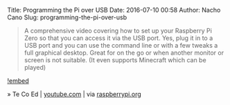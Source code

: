 Title: Programming the Pi over USB
Date: 2016-07-10 00:58
Author: Nacho Cano
Slug: programming-the-pi-over-usb

> A comprehensive video covering how to set up your Raspberry Pi Zero so that
> you can access it via the USB port. Yes, plug it in to a USB port and you
> can use the command line or with a few tweaks a full graphical desktop.
> Great for on the go or when another monitor or screen is not suitable.
> (It even supports Minecraft which can be played)

[!embed](https://www.youtube.com/watch?v=4gLzJGrkfVw)

» Te Co Ed | [youtube.com][] | via [raspberrypi.org][]

  [youtube.com]: https://www.youtube.com/watch?v=4gLzJGrkfVw
    "Programming the Pi over USB"
  [raspberrypi.org]: https://www.raspberrypi.org/blog/programming-pi-zero-usb/
    "Programming your Pi Zero over USB"
